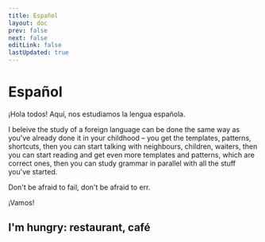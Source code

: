 ```yaml
---
title: Español
layout: doc
prev: false
next: false
editLink: false
lastUpdated: true
---
```


# Español

¡Hola todos! Aquí, nos estudiamos la lengua española.

I beleive the study of a foreign language can be done the same way as you've already done it in your childhood – you get the templates, patterns, shortcuts, then you can start talking with neighbours, children, waiters, then you can start reading and get even more templates and patterns, which are correct ones, then you can study grammar in parallel with all the stuff you've started.

Don't be afraid to fail, don't be afraid to err.

¡Vamos!

## I'm hungry: restaurant, café

